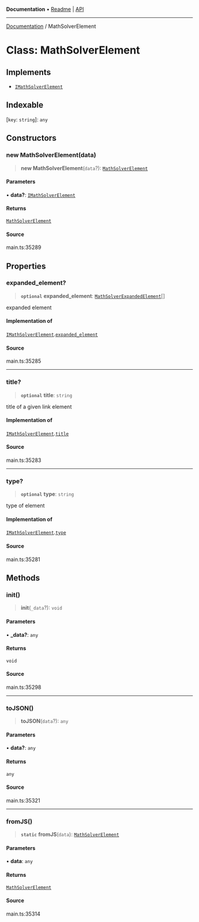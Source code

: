 **Documentation** • [Readme](../README.md) \| [API](../globals.md)

***

[Documentation](../README.md) / MathSolverElement

# Class: MathSolverElement

## Implements

- [`IMathSolverElement`](../interfaces/IMathSolverElement.md)

## Indexable

 \[`key`: `string`\]: `any`

## Constructors

### new MathSolverElement(data)

> **new MathSolverElement**(`data`?): [`MathSolverElement`](MathSolverElement.md)

#### Parameters

• **data?**: [`IMathSolverElement`](../interfaces/IMathSolverElement.md)

#### Returns

[`MathSolverElement`](MathSolverElement.md)

#### Source

main.ts:35289

## Properties

### expanded\_element?

> **`optional`** **expanded\_element**: [`MathSolverExpandedElement`](MathSolverExpandedElement.md)[]

expanded element

#### Implementation of

[`IMathSolverElement`](../interfaces/IMathSolverElement.md).[`expanded_element`](../interfaces/IMathSolverElement.md#expanded_element)

#### Source

main.ts:35285

***

### title?

> **`optional`** **title**: `string`

title of a given link element

#### Implementation of

[`IMathSolverElement`](../interfaces/IMathSolverElement.md).[`title`](../interfaces/IMathSolverElement.md#title)

#### Source

main.ts:35283

***

### type?

> **`optional`** **type**: `string`

type of element

#### Implementation of

[`IMathSolverElement`](../interfaces/IMathSolverElement.md).[`type`](../interfaces/IMathSolverElement.md#type)

#### Source

main.ts:35281

## Methods

### init()

> **init**(`_data`?): `void`

#### Parameters

• **\_data?**: `any`

#### Returns

`void`

#### Source

main.ts:35298

***

### toJSON()

> **toJSON**(`data`?): `any`

#### Parameters

• **data?**: `any`

#### Returns

`any`

#### Source

main.ts:35321

***

### fromJS()

> **`static`** **fromJS**(`data`): [`MathSolverElement`](MathSolverElement.md)

#### Parameters

• **data**: `any`

#### Returns

[`MathSolverElement`](MathSolverElement.md)

#### Source

main.ts:35314

